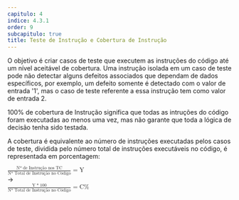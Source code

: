 ```yaml
---
capitulo: 4
indice: 4.3.1
order: 9
subcapitulo: true
title: Teste de Instrução e Cobertura de Instrução
---
```


<p>
    O objetivo é criar casos de teste que executem as instruções do código até um nível aceitável de cobertura.
    Uma instrução isolada em um caso de teste pode não detectar alguns defeitos associados que dependam de dados específicos, por exemplo, um defeito somente é detectado com o valor de entrada '1', mas o caso de teste referente a essa instrução tem como valor de entrada 2.  
</p>

<p>
    100% de cobertura de Instrução significa que todas as intruções do código foram executadas ao menos uma vez, mas não garante que toda a lógica de decisão tenha sido testada.
</p>

<p>
 A cobertura é equivalente ao número de instruções executadas pelos casos de teste, dividida pelo número total de instruções executáveis no código, é representada em porcentagem:

<div class="d-flex flex-lg-row flex-md-row flex-sm-column justify-content-center">
    <div class="p-1"> 
        <math>
            <mfrac>
                <mrow>
                    <mn> Nº de Instrução nos TC </mn>
                </mrow>
                <mn>Nº Total de Instrução no Código</mn>
            </mfrac>
            <mo> = </mo> 
            <mn> Y </mn>
        </math>
    </div>
  <div class="p-1">
        &rarr;
  </div>
  <div class="p-1">
  <math >
        <mfrac>
            <mrow>
                <mn> Y </mn>
                <mo> *</mo>
                <mn> 100 </mn> 
            </mrow>
            <mn>Nº Total de Instrução no Código</mn>
        </mfrac>
            <mo> = </mo> 
            <mn> C% </mn>
         </math>
  </div>
</div>
</p>
